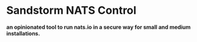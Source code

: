 # Sandstorm NATS Control

**an opinionated tool to run nats.io in a secure way for small and medium installations.**
